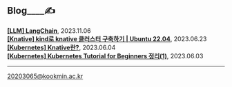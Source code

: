 

Blog____✍️  
---

**[[LLM] LangChain](https://noooey.tistory.com/69)**, 2023.11.06 <br/> 
**[[Knative] kind로 knative 클러스터 구축하기 | Ubuntu 22.04](https://noooey.tistory.com/62)**, 2023.06.23 <br/> 
**[[Kubernetes] Knative란?](https://noooey.tistory.com/61)**, 2023.06.04 <br/> 
**[[Kubernetes] Kubernetes Tutorial for Beginners 정리(1)](https://noooey.tistory.com/60)**, 2023.06.03 <br/> 

--- 
20203065@kookmin.ac.kr